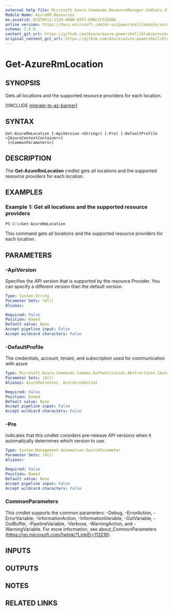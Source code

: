 ```yaml
---
external help file: Microsoft.Azure.Commands.ResourceManager.Cmdlets.dll-Help.xml
Module Name: AzureRM.Resources
ms.assetid: DC870E11-2129-4906-8357-D9BC1CF2E08E
online version: https://docs.microsoft.com/en-us/powershell/module/azurerm.resources/get-azurermlocation
schema: 2.0.0
content_git_url: https://github.com/Azure/azure-powershell/blob/preview/src/ResourceManager/Resources/Commands.Resources/help/Get-AzureRmLocation.md
original_content_git_url: https://github.com/Azure/azure-powershell/blob/preview/src/ResourceManager/Resources/Commands.Resources/help/Get-AzureRmLocation.md
---
```


# Get-AzureRmLocation

## SYNOPSIS
Gets all locations and the supported resource providers for each location.

[!INCLUDE [migrate-to-az-banner](../../includes/migrate-to-az-banner.md)]

## SYNTAX

```
Get-AzureRmLocation [-ApiVersion <String>] [-Pre] [-DefaultProfile <IAzureContextContainer>]
 [<CommonParameters>]
```

## DESCRIPTION
The **Get-AzureRmLocation** cmdlet gets all locations and the supported resource providers for each location.

## EXAMPLES

### Example 1: Get all locations and the supported resource providers
```
PS C:\>Get-AzureRmLocation
```

This command gets all locations and the supported resource providers for each location.

## PARAMETERS

### -ApiVersion
Specifies the API version that is supported by the resource Provider.
You can specify a different version than the default version.

```yaml
Type: System.String
Parameter Sets: (All)
Aliases:

Required: False
Position: Named
Default value: None
Accept pipeline input: False
Accept wildcard characters: False
```

### -DefaultProfile
The credentials, account, tenant, and subscription used for communication with azure

```yaml
Type: Microsoft.Azure.Commands.Common.Authentication.Abstractions.IAzureContextContainer
Parameter Sets: (All)
Aliases: AzureRmContext, AzureCredential

Required: False
Position: Named
Default value: None
Accept pipeline input: False
Accept wildcard characters: False
```

### -Pre
Indicates that this cmdlet considers pre-release API versions when it automatically determines which version to use.

```yaml
Type: System.Management.Automation.SwitchParameter
Parameter Sets: (All)
Aliases:

Required: False
Position: Named
Default value: None
Accept pipeline input: False
Accept wildcard characters: False
```

### CommonParameters
This cmdlet supports the common parameters: -Debug, -ErrorAction, -ErrorVariable, -InformationAction, -InformationVariable, -OutVariable, -OutBuffer, -PipelineVariable, -Verbose, -WarningAction, and -WarningVariable. For more information, see about_CommonParameters (https://go.microsoft.com/fwlink/?LinkID=113216).

## INPUTS

## OUTPUTS

## NOTES

## RELATED LINKS
